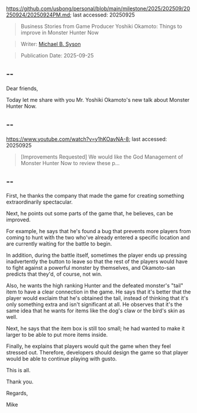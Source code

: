 https://github.com/usbong/personal/blob/main/milestone/2025/202509/20250924/20250924PM.md; last accessed: 20250925

> Business Stories from Game Producer Yoshiki Okamoto: Things to improve in Monster Hunter Now

> Writer: [Michael B. Syson](https://www.linkedin.com/in/michaelsyson/)

> Publication Date: 2025-09-25

## --

Dear friends,

Today let me share with you Mr. Yoshiki Okamoto's new talk about Monster Hunter Now.

## --

https://www.youtube.com/watch?v=y1hKOavNA-8; last accessed: 20250925

> [Improvements Requested] We would like the God Management of Monster Hunter Now to review these p...

## --

First, he thanks the company that made the game for creating something extraordinarily spectacular.

Next, he points out some parts of the game that, he believes, can be improved. 

For example, he says that he's found a bug that prevents more players from coming to hunt with the two who've already entered a specific location and are currently waiting for the battle to begin.

In addition, during the battle itself, sometimes the player ends up pressing inadvertently the button to leave so that the rest of the players would have to fight against a powerful monster by themselves, and Okamoto-san predicts that they'd, of course, not win.

Also, he wants the high ranking Hunter and the defeated monster's "tail" item to have a clear connection in the game. He says that it's better that the player would exclaim that he's obtained the tail, instead of thinking that it's only something extra and isn't significant at all. He observes that it's the same idea that he wants for items like the dog's claw or the bird's skin as well.

Next, he says that the item box is still too small; he had wanted to make it larger to be able to put more items inside.

Finally, he explains that players would quit the game when they feel stressed out. Therefore, developers should design the game so that player would be able to continue playing with gusto.

This is all.

Thank you.

Regards,

Mike